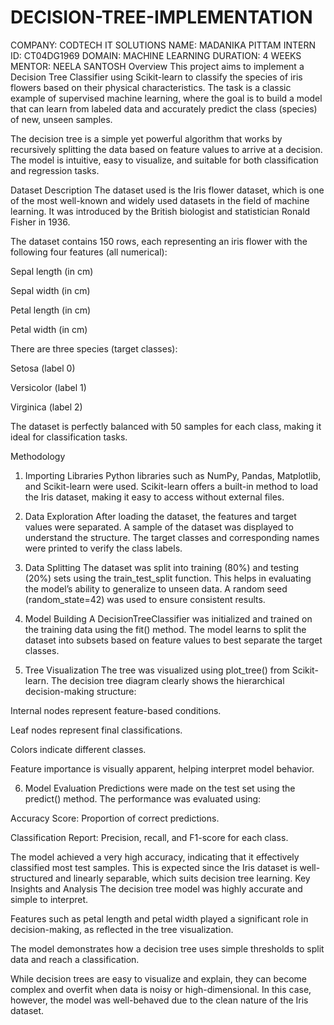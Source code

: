 # DECISION-TREE-IMPLEMENTATION
COMPANY: CODTECH IT SOLUTIONS
NAME: MADANIKA PITTAM
INTERN ID: CT04DG1969
DOMAIN: MACHINE LEARNING
DURATION: 4 WEEKS
MENTOR: NEELA SANTOSH
Overview
This project aims to implement a Decision Tree Classifier using Scikit-learn to classify the species of iris flowers based on their physical characteristics. The task is a classic example of supervised machine learning, where the goal is to build a model that can learn from labeled data and accurately predict the class (species) of new, unseen samples.

The decision tree is a simple yet powerful algorithm that works by recursively splitting the data based on feature values to arrive at a decision. The model is intuitive, easy to visualize, and suitable for both classification and regression tasks.

 Dataset Description
The dataset used is the Iris flower dataset, which is one of the most well-known and widely used datasets in the field of machine learning. It was introduced by the British biologist and statistician Ronald Fisher in 1936.

The dataset contains 150 rows, each representing an iris flower with the following four features (all numerical):

Sepal length (in cm)

Sepal width (in cm)

Petal length (in cm)

Petal width (in cm)

There are three species (target classes):

Setosa (label 0)

Versicolor (label 1)

Virginica (label 2)

The dataset is perfectly balanced with 50 samples for each class, making it ideal for classification tasks.

Methodology
1. Importing Libraries
Python libraries such as NumPy, Pandas, Matplotlib, and Scikit-learn were used. Scikit-learn offers a built-in method to load the Iris dataset, making it easy to access without external files.

2. Data Exploration
After loading the dataset, the features and target values were separated. A sample of the dataset was displayed to understand the structure. The target classes and corresponding names were printed to verify the class labels.

3. Data Splitting
The dataset was split into training (80%) and testing (20%) sets using the train_test_split function. This helps in evaluating the model’s ability to generalize to unseen data. A random seed (random_state=42) was used to ensure consistent results.

4. Model Building
A DecisionTreeClassifier was initialized and trained on the training data using the fit() method. The model learns to split the dataset into subsets based on feature values to best separate the target classes.

5. Tree Visualization
The tree was visualized using plot_tree() from Scikit-learn. The decision tree diagram clearly shows the hierarchical decision-making structure:

Internal nodes represent feature-based conditions.

Leaf nodes represent final classifications.

Colors indicate different classes.

Feature importance is visually apparent, helping interpret model behavior.

6. Model Evaluation
Predictions were made on the test set using the predict() method. The performance was evaluated using:

Accuracy Score: Proportion of correct predictions.

Classification Report: Precision, recall, and F1-score for each class.

The model achieved a very high accuracy, indicating that it effectively classified most test samples. This is expected since the Iris dataset is well-structured and linearly separable, which suits decision tree learning.
Key Insights and Analysis
The decision tree model was highly accurate and simple to interpret.

Features such as petal length and petal width played a significant role in decision-making, as reflected in the tree visualization.

The model demonstrates how a decision tree uses simple thresholds to split data and reach a classification.

While decision trees are easy to visualize and explain, they can become complex and overfit when data is noisy or high-dimensional. In this case, however, the model was well-behaved due to the clean nature of the Iris dataset.

